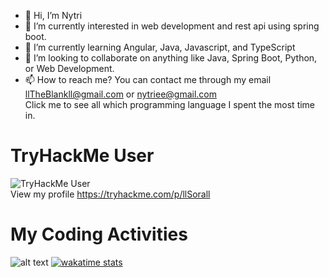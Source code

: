 - 👋 Hi, I’m Nytri
- 👀 I’m currently interested in web development and rest api using spring boot.
- 🌱 I’m currently learning Angular, Java, Javascript, and TypeScript
- 💞️ I’m looking to collaborate on anything like Java, Spring Boot, Python, or Web Development.
- 📫 How to reach me? You can contact me through my email llTheBlankll@gmail.com or nytriee@gmail.com<br>
Click me to see all which programming language I spent the most time in.<br>
# TryHackMe User
![TryHackMe User](https://tryhackme-badges.s3.amazonaws.com/llSorall.png)  
View my profile https://tryhackme.com/p/llSorall  
# My Coding Activities
![alt text](https://wakatime.com/share/@Nytri/277dd6c0-6118-460e-af0a-72b548ab17b0.png)
[![wakatime stats](https://github-readme-stats.vercel.app/api/wakatime?username=Nytri)](https://wakatime.com/@Nytri)

<!---
llTheBlankll/llTheBlankll is a ✨ special ✨ repository because its `README.md` (this file) appears on your GitHub profile.
You can click the Preview link to take a look at your changes.
--->
